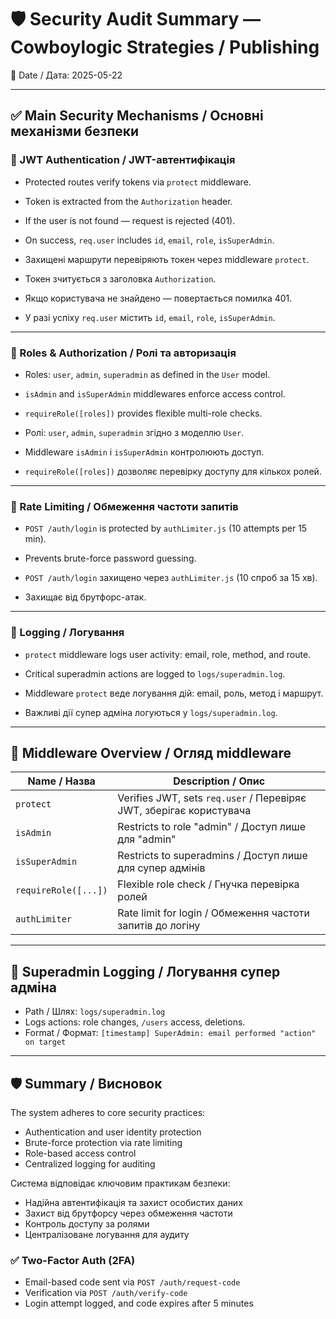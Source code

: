 
# 🛡️ Security Audit Summary — Cowboylogic Strategies / Publishing

📅 Date / Дата: 2025-05-22

---

## ✅ Main Security Mechanisms / Основні механізми безпеки

### 🔐 JWT Authentication / JWT-автентифікація
- Protected routes verify tokens via `protect` middleware.
- Token is extracted from the `Authorization` header.
- If the user is not found — request is rejected (401).
- On success, `req.user` includes `id`, `email`, `role`, `isSuperAdmin`.

- Захищені маршрути перевіряють токен через middleware `protect`.
- Токен зчитується з заголовка `Authorization`.
- Якщо користувача не знайдено — повертається помилка 401.
- У разі успіху `req.user` містить `id`, `email`, `role`, `isSuperAdmin`.

---

### 🧠 Roles & Authorization / Ролі та авторизація
- Roles: `user`, `admin`, `superadmin` as defined in the `User` model.
- `isAdmin` and `isSuperAdmin` middlewares enforce access control.
- `requireRole([roles])` provides flexible multi-role checks.

- Ролі: `user`, `admin`, `superadmin` згідно з моделлю `User`.
- Middleware `isAdmin` і `isSuperAdmin` контролюють доступ.
- `requireRole([roles])` дозволяє перевірку доступу для кількох ролей.

---

### 🚫 Rate Limiting / Обмеження частоти запитів
- `POST /auth/login` is protected by `authLimiter.js` (10 attempts per 15 min).
- Prevents brute-force password guessing.

- `POST /auth/login` захищено через `authLimiter.js` (10 спроб за 15 хв).
- Захищає від брутфорс-атак.

---

### 📝 Logging / Логування
- `protect` middleware logs user activity: email, role, method, and route.
- Critical superadmin actions are logged to `logs/superadmin.log`.

- Middleware `protect` веде логування дій: email, роль, метод і маршрут.
- Важливі дії супер адміна логуються у `logs/superadmin.log`.

---

## 🔧 Middleware Overview / Огляд middleware

| Name / Назва           | Description / Опис                                      |
|------------------------|----------------------------------------------------------|
| `protect`              | Verifies JWT, sets `req.user` / Перевіряє JWT, зберігає користувача |
| `isAdmin`              | Restricts to role "admin" / Доступ лише для "admin"      |
| `isSuperAdmin`         | Restricts to superadmins / Доступ лише для супер адмінів |
| `requireRole([...])`   | Flexible role check / Гнучка перевірка ролей            |
| `authLimiter`          | Rate limit for login / Обмеження частоти запитів до логіну |

---

## 📁 Superadmin Logging / Логування супер адміна

- Path / Шлях: `logs/superadmin.log`
- Logs actions: role changes, `/users` access, deletions.
- Format / Формат: `[timestamp] SuperAdmin: email performed "action" on target`

---

## 🛡 Summary / Висновок

The system adheres to core security practices:
- Authentication and user identity protection
- Brute-force protection via rate limiting
- Role-based access control
- Centralized logging for auditing

Система відповідає ключовим практикам безпеки:
- Надійна автентифікація та захист особистих даних
- Захист від брутфорсу через обмеження частоти
- Контроль доступу за ролями
- Централізоване логування для аудиту


### ✅ Two-Factor Auth (2FA)
- Email-based code sent via `POST /auth/request-code`
- Verification via `POST /auth/verify-code`
- Login attempt logged, and code expires after 5 minutes